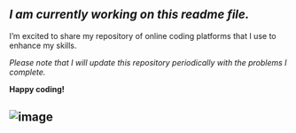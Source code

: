 _I am currently working on this readme file._
---
I’m excited to share my repository of online coding platforms that I use to enhance my skills. 

_Please note that I will update this repository periodically with the problems I complete._

**Happy coding!**

![image](https://github.com/user-attachments/assets/6ae0b543-f13f-4ffc-b349-c6de68214de6)
---
